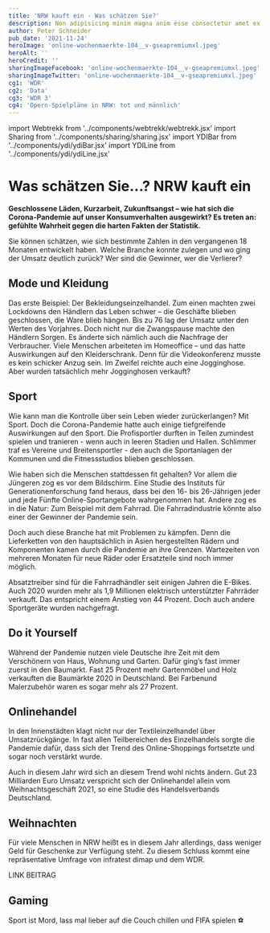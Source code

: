 ```yaml
---
title: 'NRW kauft ein - Was schätzen Sie?'
description: Non adipisicing minim magna anim esse consectetur amet ex dolore amet veniam.
author: Peter Schneider
pub_date: '2021-11-24'
heroImage: 'online-wochenmaerkte-104__v-gseapremiumxl.jpeg'
heroAlt: ''
heroCredit: ''
sharingImageFacebook: 'online-wochenmaerkte-104__v-gseapremiumxl.jpeg'
sharingImageTwitter: 'online-wochenmaerkte-104__v-gseapremiumxl.jpeg'
cg1: 'WDR'
cg2: 'Data'
cg3: 'WDR 3'
cg4: 'Opern-Spielpläne in NRW: tot und männlich'
---
```


import Webtrekk from '../components/webtrekk/webtrekk.jsx'
import Sharing from '../components/sharing/sharing.jsx'
import YDIBar from '../components/ydi/ydiBar.jsx'
import YDILine from '../components/ydi/ydiLine.jsx'

# Was schätzen Sie...? NRW kauft ein

**Geschlossene Läden, Kurzarbeit, Zukunftsangst – wie hat sich die Corona-Pandemie auf unser Konsumverhalten ausgewirkt? Es treten an: gefühlte Wahrheit gegen die harten Fakten der Statistik.**

Sie können schätzen, wie sich bestimmte Zahlen in den vergangenen 18 Monaten entwickelt haben. Welche Branche konnte zulegen und wo ging der Umsatz deutlich zurück? Wer sind die Gewinner, wer die Verlierer?

## Mode und Kleidung

Das erste Beispiel: Der Bekleidungseinzelhandel. Zum einen machten zwei Lockdowns den Händlern das Leben schwer – die Geschäfte blieben geschlossen, die Ware blieb hängen. Bis zu 76 lag der Umsatz unter den Werten des Vorjahres. Doch nicht nur die Zwangspause machte den Händlern Sorgen. Es änderte sich nämlich auch die Nachfrage der Verbraucher. Viele Menschen arbeiteten im Homeoffice – und das hatte Auswirkungen auf den Kleiderschrank. Denn für die Videokonferenz musste es kein schicker Anzug sein. Im Zweifel reichte auch eine Jogginghose. Aber wurden tatsächlich mehr Jogginghosen verkauft?

<YDIBar name="jogginghosen"/>

## Sport

Wie kann man die Kontrolle über sein Leben wieder zurückerlangen? Mit Sport. Doch die Corona-Pandemie hatte auch einige tiefgreifende Auswirkungen auf den Sport. Die Profisportler durften in Teilen zumindest spielen und tranieren - wenn auch in leeren Stadien und Hallen. Schlimmer traf es Vereine und Breitensportler - den auch die Sportanlagen der Kommunen und die Fitnessstudios blieben geschlossen.

<YDIBar name="fitnessstudios"/>

Wie haben sich die Menschen stattdessen fit gehalten? Vor allem die Jüngeren zog es vor dem Bildschirm. Eine Studie des Instituts für Generationenforschung fand heraus, dass bei den 16- bis 26-Jährigen jeder und jede Fünfte Online-Sportangebote wahrgenommen hat. Andere zog es in die Natur: Zum Beispiel mit dem Fahrrad. Die Fahrradindustrie könnte also einer der Gewinner der Pandemie sein.

<YDILine name="fahrraeder"/>

Doch auch diese Branche hat mit Problemen zu kämpfen. Denn die Lieferketten von den hauptsächlich in Asien hergestellten Rädern und Komponenten kamen durch die Pandemie an ihre Grenzen. Wartezeiten von mehreren Monaten für neue Räder oder Ersatzteile sind noch immer möglich.

Absatztreiber sind für die Fahrradhändler seit einigen Jahren die E-Bikes. Auch 2020 wurden mehr als 1,9 Millionen elektrisch unterstützter Fahrräder verkauft. Das entspricht einem Anstieg von 44 Prozent. Doch auch andere Sportgeräte wurden nachgefragt.

<YDIBar name="sportgeraete"/>

## Do it Yourself

Während der Pandemie nutzen viele Deutsche ihre Zeit mit dem Verschönern von Haus, Wohnung und Garten. Dafür ging’s fast immer zuerst in den Baumarkt. Fast 25 Prozent mehr Gartenmöbel und Holz verkauften die Baumärkte 2020 in Deutschland. Bei Farbenund Malerzubehör waren es sogar mehr als 27 Prozent.

<YDILine name="baumaerkte"/>

## Onlinehandel

In den Innenstädten klagt nicht nur der Textileinzelhandel über Umsatzrückgänge. In fast allen Teilbereichen des Einzelhandels sorgte die Pandemie dafür, dass sich der Trend des Online-Shoppings fortsetzte und sogar noch verstärkt wurde.

<YDILine name="onlinehandel"/>

Auch in diesem Jahr wird sich an diesem Trend wohl nichts ändern. Gut 23 Milliarden Euro Umsatz verspricht sich der Onlinehandel allein vom Weihnachtsgeschäft 2021, so eine Studie des Handelsverbands Deutschland.

## Weihnachten

Für viele Menschen in NRW heißt es in diesem Jahr allerdings, dass weniger Geld für Geschenke zur Verfügung steht. Zu diesem Schluss kommt eine repräsentative Umfrage von infratest dimap und dem WDR. 

<YDIBar name="umfrage"/>

LINK BEITRAG

## Gaming

Sport ist Mord, lass mal lieber auf die Couch chillen und FIFA spielen ⚽

<YDILine name="gaming"/>

<Sharing twitter facebook mail whatsapp telegram reddit xing linkedin />
